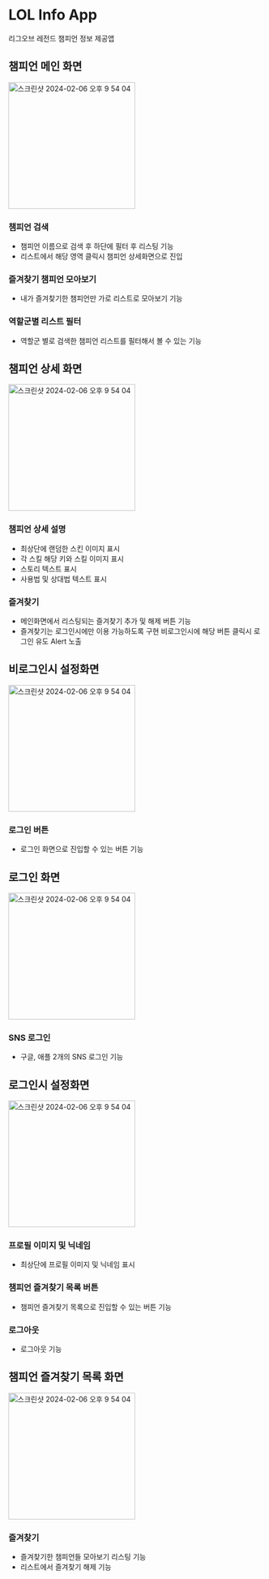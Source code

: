 # LOL Info App
리그오브 레전드 챔피언 정보 제공앱

## 챔피언 메인 화면
<img width="250" alt="스크린샷 2024-02-06 오후 9 54 04" src="https://github.com/f-lab-edu/LOL_Info_App/assets/93653997/9822b8bb-2884-4d35-b5e5-e06010aa32de">


### 챔피언 검색
- 챔피언 이름으로 검색 후 하단에 필터 후 리스팅 기능
- 리스트에서 해당 영역 클릭시 챔피언 상세화면으로 진입

### 즐겨찾기 챔피언 모아보기
- 내가 즐겨찾기한 챔피언만 가로 리스트로 모아보기 기능

### 역할군별 리스트 필터
- 역할군 별로 검색한 챔피언 리스트를 필터해서 볼 수 있는 기능

## 챔피언 상세 화면
<img width="250" alt="스크린샷 2024-02-06 오후 9 54 04" src="https://github.com/f-lab-edu/LOL_Info_App/assets/93653997/2fa7ce37-38e3-41ad-bc77-3332e3d474de">

### 챔피언 상세 설명
- 최상단에 랜덤한 스킨 이미지 표시
- 각 스킬 해당 키와 스킬 이미지 표시
- 스토리 텍스트 표시
- 사용법 및 상대법 텍스트 표시

### 즐겨찾기
- 메인화면에서 리스팅되는 즐겨찾기 추가 및 해제 버튼 기능
- 즐겨찾기는 로그인시에만 이용 가능하도록 구현 비로그인시에 해당 버튼 클릭시 로그인 유도 Alert 노출

## 비로그인시 설정화면
<img width="250" alt="스크린샷 2024-02-06 오후 9 54 04" src="https://github.com/f-lab-edu/LOL_Info_App/assets/93653997/6a2685c8-dcb7-48b0-b5af-476187ebcc59">

### 로그인 버튼
- 로그인 화면으로 진입할 수 있는 버튼 기능

## 로그인 화면 
<img width="250" alt="스크린샷 2024-02-06 오후 9 54 04" src="https://github.com/f-lab-edu/LOL_Info_App/assets/93653997/696275ce-8845-4029-b923-2bcfe611837d">

### SNS 로그인 
- 구글, 애플 2개의 SNS 로그인 기능

## 로그인시 설정화면
<img width="250" alt="스크린샷 2024-02-06 오후 9 54 04" src="https://github.com/f-lab-edu/LOL_Info_App/assets/93653997/570bd03a-06c0-4c15-8f20-d7c1d08cbbc">

### 프로필 이미지 및 닉네임
- 최상단에 프로필 이미지 및 닉네임 표시

### 챔피언 즐겨찾기 목록 버튼
- 챔피언 즐겨찾기 목록으로 진입할 수 있는 버튼 기능

### 로그아웃
- 로그아웃 기능

## 챔피언 즐겨찾기 목록 화면
<img width="250" alt="스크린샷 2024-02-06 오후 9 54 04" src="https://github.com/f-lab-edu/LOL_Info_App/assets/93653997/36ca77c7-5929-4659-abe8-2eb47e50fe34">

### 즐겨찾기
- 즐겨찾기한 챔피언들 모아보기 리스팅 기능
- 리스트에서 즐겨찾기 해제 기능



